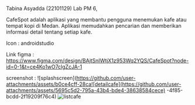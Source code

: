 Tabina Asyadda (22101129) Lab PM 6, 

CafeSpot adalah aplikasi yang membantu pengguna menemukan kafe atau tempat kopi di Medan. Aplikasi memudahkan pencarian dan memberikan informasi detail tentang setiap kafe. 

Icon : androidstudio 

Link figma : https://www.figma.com/design/BAjtSnIWtjX1z953Wq2YQS/CafeSpot?node-id=0-1&t=ce4Ko1wO7clgZcJA-1

screenshot :
![splashscreen](https://github.com/user-attachments/assets/b0ce4cff-28ca![detailcafe](https://github.com/user-attachments/assets/5695c5d2-795a-43b4-bde4-38638584cece)
-4f85-bcdd-2f19209f76c4)
![listcafe](https://github.com/user-attachments/assets/a6bf507f-eae4-4b46-9e4b-533b5f5cde54)

